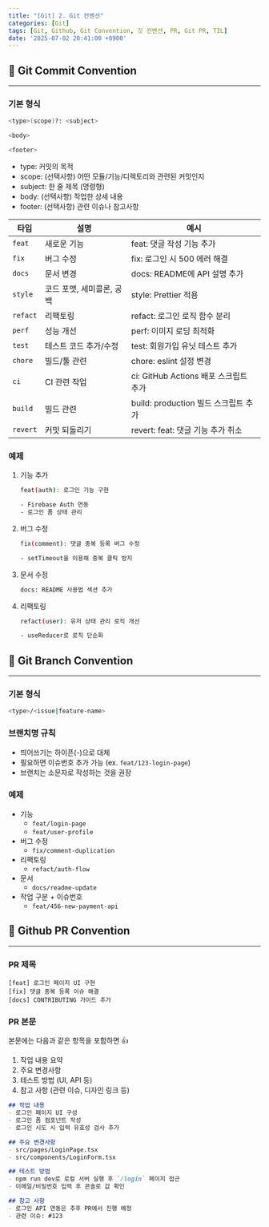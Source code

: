 ```yaml
---
title: "[Git] 2. Git 컨벤션"
categories: [Git]
tags: [Git, Github, Git Convention, 깃 컨벤션, PR, Git PR, TIL]
date: '2025-07-02 20:41:00 +0900'
---
```


## 🚀 Git Commit Convention

---

### 기본 형식

```bash
<type>(scope)?: <subject>

<body>

<footer>
```

- type: 커밋의 목적
- scope: (선택사항) 어떤 모듈/기능/디렉토리와 관련된 커밋인지
- subject: 한 줄 제목 (명령형)
- body: (선택사항) 작업한 상세 내용
- footer: (선택사항) 관련 이슈나 참고사항

| 타입     | 설명                      | 예시                                  |
| -------- | ------------------------- | ------------------------------------- |
| `feat`   | 새로운 기능               | feat: 댓글 작성 기능 추가             |
| `fix`    | 버그 수정                 | fix: 로그인 시 500 에러 해결          |
| `docs`   | 문서 변경                 | docs: README에 API 설명 추가          |
| `style`  | 코드 포맷, 세미콜론, 공백 | style: Prettier 적용                  |
| `refact` | 리팩토링                  | refact: 로그인 로직 함수 분리         |
| `perf`   | 성능 개선                 | perf: 이미지 로딩 최적화              |
| `test`   | 테스트 코드 추가/수정     | test: 회원가입 유닛 테스트 추가       |
| `chore`  | 빌드/툴 관련              | chore: eslint 설정 변경               |
| `ci`     | CI 관련 작업              | ci: GitHub Actions 배포 스크립트 추가 |
| `build`  | 빌드 관련                 | build: production 빌드 스크립트 추가  |
| `revert` | 커밋 되돌리기             | revert: feat: 댓글 기능 추가 취소     |

### 예제

1. 기능 추가

    ```bash
    feat(auth): 로그인 기능 구현

    - Firebase Auth 연동
    - 로그인 폼 상태 관리
    ```

2. 버그 수정

    ```bash
    fix(comment): 댓글 중복 등록 버그 수정

    - setTimeout을 이용해 중복 클릭 방지
    ```

3. 문서 수정

    ```bash
    docs: README 사용법 섹션 추가
    ```

4. 리팩토링

    ```bash
    refact(user): 유저 상태 관리 로직 개선

    - useReducer로 로직 단순화
    ```

## 🚀 Git Branch Convention

---

### 기본 형식

```bash
<type>/<issue|feature-name>
```

### 브랜치명 규칙

- 띄어쓰기는 하이픈(-)으로 대체
- 필요하면 이슈번호 추가 가능 (ex. `feat/123-login-page`)
- 브랜치는 소문자로 작성하는 것을 권장

### 예제

- 기능
  - `feat/login-page`
  - `feat/user-profile`
- 버그 수정
  - `fix/comment-duplication`
- 리팩토링
  - `refact/auth-flow`
- 문서
  - `docs/readme-update`
- 작업 구분 + 이슈번호
  - `feat/456-new-payment-api`

## 🚀 Github PR Convention

---

### PR 제목

```plaintext
[feat] 로그인 페이지 UI 구현
[fix] 댓글 중복 등록 이슈 해결
[docs] CONTRIBUTING 가이드 추가
```

### PR 본문

본문에는 다음과 같은 항목을 포함하면 👍

1. 작업 내용 요약
2. 주요 변경사항
3. 테스트 방법 (UI, API 등)
4. 참고 사항 (관련 이슈, 디자인 링크 등)

```markdown
## 작업 내용
- 로그인 페이지 UI 구성
- 로그인 폼 컴포넌트 작성
- 로그인 시도 시 입력 유효성 검사 추가

## 주요 변경사항
- src/pages/LoginPage.tsx
- src/components/LoginForm.tsx

## 테스트 방법
- npm run dev로 로컬 서버 실행 후 `/login` 페이지 접근
- 이메일/비밀번호 입력 후 콘솔로 값 확인

## 참고 사항
- 로그인 API 연동은 추후 PR에서 진행 예정
- 관련 이슈: #123
```
